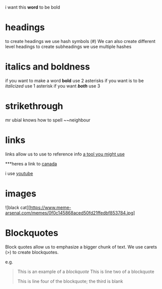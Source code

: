 i want this **word** to be bold
# headings

to create headings we use hash symbols (#)
We can also create different level headings to create subheadings we use multiple hashes

# italics and boldness

if you want to make a word **bold** use 2 asterisks
if you want is to be *italicized* use 1 asterisk
if you want ***both*** use 3

# strikethrough
mr ubial knows how to spell ~~neighbour 

# links
links allow us to use to reference info
[a tool you might use](https://chat.openai.com) 

***heres a link to [canada](https://canada.ca)

i use [youtube](https://www.youtube.com/@rajveermishra8713/featured)

# images

![black cat][https://www.meme-arsenal.com/memes/0f0c145868aced50fd21ffedbf853784.jpg]

# Blockquotes
Block quotes allow us to emphasize a bigger chunk of text.
We use carets (>) to create blockquotes.

e.g.

> This is an example of a *blockquote*
> This is line two of a blockquote
> 
> This is line four of the blockquote; the third is blank